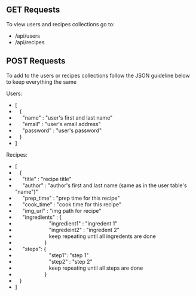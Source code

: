 ## GET Requests
To view users and recipes collections go to:

- /api/users 
- /api/recipes

## POST Requests
To add to the users or recipes collections follow the JSON guideline
below to keep everything the same

Users:
- [
- &nbsp;&nbsp;&nbsp;{
- &nbsp;&nbsp;&nbsp;&nbsp;&nbsp;"name" : "user's first and last name"
- &nbsp;&nbsp;&nbsp;&nbsp;&nbsp;"email" : "user's email address"
- &nbsp;&nbsp;&nbsp;&nbsp;&nbsp;"password" : "user's password"
- &nbsp;&nbsp;&nbsp;} 
- ]

Recipes:
- [
- &nbsp;&nbsp;&nbsp;{
- &nbsp;&nbsp;&nbsp;&nbsp;&nbsp;"title" : "recipe title"
- &nbsp;&nbsp;&nbsp;&nbsp;&nbsp;"author" : "author's first and last name (same as in the user table's "name")"
- &nbsp;&nbsp;&nbsp;&nbsp;&nbsp;"prep_time" : "prep time for this recipe"
- &nbsp;&nbsp;&nbsp;&nbsp;&nbsp;"cook_time" : "cook time for this recipe"
- &nbsp;&nbsp;&nbsp;&nbsp;&nbsp;"img_url" : "img path for recipe"
- &nbsp;&nbsp;&nbsp;&nbsp;&nbsp;"ingredients" : {
- &nbsp;&nbsp;&nbsp;&nbsp;&nbsp;&nbsp;&nbsp;&nbsp;&nbsp;&nbsp;&nbsp;&nbsp;&nbsp;&nbsp;&nbsp;&nbsp;&nbsp;&nbsp;&nbsp;&nbsp;&nbsp;&nbsp;&nbsp;"ingredient1" : "ingredent 1"
- &nbsp;&nbsp;&nbsp;&nbsp;&nbsp;&nbsp;&nbsp;&nbsp;&nbsp;&nbsp;&nbsp;&nbsp;&nbsp;&nbsp;&nbsp;&nbsp;&nbsp;&nbsp;&nbsp;&nbsp;&nbsp;&nbsp;&nbsp;"ingredeint2" : "ingredent 2"
- &nbsp;&nbsp;&nbsp;&nbsp;&nbsp;&nbsp;&nbsp;&nbsp;&nbsp;&nbsp;&nbsp;&nbsp;&nbsp;&nbsp;&nbsp;&nbsp;&nbsp;&nbsp;&nbsp;&nbsp;&nbsp;&nbsp;&nbsp;keep repeating until all ingredents are done
- &nbsp;&nbsp;&nbsp;&nbsp;&nbsp;&nbsp;&nbsp;&nbsp;&nbsp;&nbsp;&nbsp;&nbsp;&nbsp;&nbsp;&nbsp;&nbsp;&nbsp;&nbsp;&nbsp;&nbsp;}
- &nbsp;&nbsp;&nbsp;&nbsp;&nbsp;"steps": {
- &nbsp;&nbsp;&nbsp;&nbsp;&nbsp;&nbsp;&nbsp;&nbsp;&nbsp;&nbsp;&nbsp;&nbsp;&nbsp;&nbsp;&nbsp;&nbsp;&nbsp;&nbsp;&nbsp;&nbsp;&nbsp;&nbsp;&nbsp;"step1": "step 1"
- &nbsp;&nbsp;&nbsp;&nbsp;&nbsp;&nbsp;&nbsp;&nbsp;&nbsp;&nbsp;&nbsp;&nbsp;&nbsp;&nbsp;&nbsp;&nbsp;&nbsp;&nbsp;&nbsp;&nbsp;&nbsp;&nbsp;&nbsp;"step2" : "step 2"
- &nbsp;&nbsp;&nbsp;&nbsp;&nbsp;&nbsp;&nbsp;&nbsp;&nbsp;&nbsp;&nbsp;&nbsp;&nbsp;&nbsp;&nbsp;&nbsp;&nbsp;&nbsp;&nbsp;&nbsp;&nbsp;&nbsp;&nbsp;keep repeating until all steps are done
- &nbsp;&nbsp;&nbsp;&nbsp;&nbsp;&nbsp;&nbsp;&nbsp;&nbsp;&nbsp;&nbsp;&nbsp;&nbsp;&nbsp;&nbsp;&nbsp;&nbsp;&nbsp;&nbsp;&nbsp;}
- &nbsp;&nbsp;&nbsp;} 
- ]
